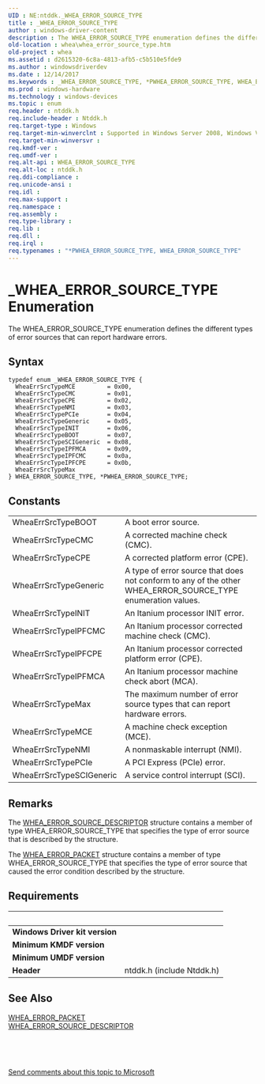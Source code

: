 ```yaml
---
UID : NE:ntddk._WHEA_ERROR_SOURCE_TYPE
title : _WHEA_ERROR_SOURCE_TYPE
author : windows-driver-content
description : The WHEA_ERROR_SOURCE_TYPE enumeration defines the different types of error sources that can report hardware errors.
old-location : whea\whea_error_source_type.htm
old-project : whea
ms.assetid : d2615320-6c8a-4813-afb5-c5b510e5fde9
ms.author : windowsdriverdev
ms.date : 12/14/2017
ms.keywords : _WHEA_ERROR_SOURCE_TYPE, *PWHEA_ERROR_SOURCE_TYPE, WHEA_ERROR_SOURCE_TYPE
ms.prod : windows-hardware
ms.technology : windows-devices
ms.topic : enum
req.header : ntddk.h
req.include-header : Ntddk.h
req.target-type : Windows
req.target-min-winverclnt : Supported in Windows Server 2008, Windows Vista SP1, and later versions of Windows.
req.target-min-winversvr : 
req.kmdf-ver : 
req.umdf-ver : 
req.alt-api : WHEA_ERROR_SOURCE_TYPE
req.alt-loc : ntddk.h
req.ddi-compliance : 
req.unicode-ansi : 
req.idl : 
req.max-support : 
req.namespace : 
req.assembly : 
req.type-library : 
req.lib : 
req.dll : 
req.irql : 
req.typenames : "*PWHEA_ERROR_SOURCE_TYPE, WHEA_ERROR_SOURCE_TYPE"
---
```


# _WHEA_ERROR_SOURCE_TYPE Enumeration
The WHEA_ERROR_SOURCE_TYPE enumeration defines the different types of error sources that can report hardware errors.

## Syntax
````
typedef enum _WHEA_ERROR_SOURCE_TYPE { 
  WheaErrSrcTypeMCE         = 0x00,
  WheaErrSrcTypeCMC         = 0x01,
  WheaErrSrcTypeCPE         = 0x02,
  WheaErrSrcTypeNMI         = 0x03,
  WheaErrSrcTypePCIe        = 0x04,
  WheaErrSrcTypeGeneric     = 0x05,
  WheaErrSrcTypeINIT        = 0x06,
  WheaErrSrcTypeBOOT        = 0x07,
  WheaErrSrcTypeSCIGeneric  = 0x08,
  WheaErrSrcTypeIPFMCA      = 0x09,
  WheaErrSrcTypeIPFCMC      = 0x0a,
  WheaErrSrcTypeIPFCPE      = 0x0b,
  WheaErrSrcTypeMax
} WHEA_ERROR_SOURCE_TYPE, *PWHEA_ERROR_SOURCE_TYPE;
````

## Constants

<table>

<tr>
<td>WheaErrSrcTypeBOOT</td>
<td>A boot error source.</td>
</tr>

<tr>
<td>WheaErrSrcTypeCMC</td>
<td>A corrected machine check (CMC).</td>
</tr>

<tr>
<td>WheaErrSrcTypeCPE</td>
<td>A corrected platform error (CPE).</td>
</tr>

<tr>
<td>WheaErrSrcTypeGeneric</td>
<td>A type of error source that does not conform to any of the other WHEA_ERROR_SOURCE_TYPE enumeration values.</td>
</tr>

<tr>
<td>WheaErrSrcTypeINIT</td>
<td>An Itanium processor INIT error.</td>
</tr>

<tr>
<td>WheaErrSrcTypeIPFCMC</td>
<td>An Itanium processor corrected machine check (CMC).</td>
</tr>

<tr>
<td>WheaErrSrcTypeIPFCPE</td>
<td>An Itanium processor corrected platform error (CPE).</td>
</tr>

<tr>
<td>WheaErrSrcTypeIPFMCA</td>
<td>An Itanium processor machine check abort (MCA).</td>
</tr>

<tr>
<td>WheaErrSrcTypeMax</td>
<td>The maximum number of error source types that can report hardware errors.</td>
</tr>

<tr>
<td>WheaErrSrcTypeMCE</td>
<td>A machine check exception (MCE).</td>
</tr>

<tr>
<td>WheaErrSrcTypeNMI</td>
<td>A nonmaskable interrupt (NMI).</td>
</tr>

<tr>
<td>WheaErrSrcTypePCIe</td>
<td>A PCI Express (PCIe) error.</td>
</tr>

<tr>
<td>WheaErrSrcTypeSCIGeneric</td>
<td>A service control interrupt (SCI).</td>
</tr>
</table>

## Remarks

The <a href="..\ntddk\ns-ntddk-_whea_error_source_descriptor.md">WHEA_ERROR_SOURCE_DESCRIPTOR</a> structure contains a member of type WHEA_ERROR_SOURCE_TYPE that specifies the type of error source that is described by the structure.

The <a href="https://msdn.microsoft.com/library/windows/hardware/ff560465">WHEA_ERROR_PACKET</a> structure contains a member of type WHEA_ERROR_SOURCE_TYPE that specifies the type of error source that caused the error condition described by the structure.

## Requirements
| &nbsp; | &nbsp; |
| ---- |:---- |
| **Windows Driver kit version** |  |
| **Minimum KMDF version** |  |
| **Minimum UMDF version** |  |
| **Header** | ntddk.h (include Ntddk.h) |

## See Also

<dl>
<dt>
<a href="https://msdn.microsoft.com/library/windows/hardware/ff560465">WHEA_ERROR_PACKET</a>
</dt>
<dt>
<a href="..\ntddk\ns-ntddk-_whea_error_source_descriptor.md">WHEA_ERROR_SOURCE_DESCRIPTOR</a>
</dt>
</dl>
 

 

<a href="mailto:wsddocfb@microsoft.com?subject=Documentation%20feedback [whea\whea]:%20WHEA_ERROR_SOURCE_TYPE enumeration%20 RELEASE:%20(12/14/2017)&amp;body=%0A%0APRIVACY STATEMENT%0A%0AWe use your feedback to improve the documentation. We don't use your email address for any other purpose, and we'll remove your email address from our system after the issue that you're reporting is fixed. While we're working to fix this issue, we might send you an email message to ask for more info. Later, we might also send you an email message to let you know that we've addressed your feedback.%0A%0AFor more info about Microsoft's privacy policy, see http://privacy.microsoft.com/en-us/default.aspx." title="Send comments about this topic to Microsoft">Send comments about this topic to Microsoft</a>
